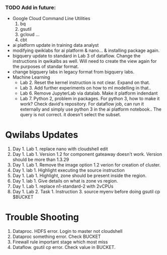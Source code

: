 ### TODO Add in future: 
- Google Cloud Command Line Utilities
    1. bq
    2. gsutil
    3. gcloud ...
    4. cbt
- ai platform update in training data analyst
- modifying qwiklabs for ai platform & nano... & installing package again. 
- bigquery update to standard in Lab 3 of dataflow. Change the instructions in qwikalbs as well. Will need to create the view again for the purposes of standar format. 
- change bigquery labs in legacy format from bigquery labs. 
- Machine Learning
    - Lab 2. Reset the kernel instruction is not clear. Expand on that. 
    - Lab 3. Add further experiments on how to ml modelling in that.. 
    - Lab 6. Remove JupyterLab via datalab. Make it platform indendant
    - Lab 7. Python 2, problem in packages. For python 3, how to make it work? Check david's repository. For dataflow job, can run it externally and simply use python 3 in the ai platform notebook.. The query is not correct. it doesn't select the subset. 
    
# Qwilabs Updates
1. Day 1. Lab 1. replace nano with cloudshell edit
2. Day 1. Lab 1. Version 1.2 for component gateaway doesn't work. Version should be more than 1.3.29
3. Day 1. Lab 1. Remove the  image option 1.2 verion for creation of cluster. 
4. Day 1. lab 1. Highlight executing the source instruction
5. Day 1. Lab 1. Highlight, zone should be present inside the region. 
6. Day 1. lab 1. Give details on what is zone vs region. 
7. Day 1. Lab 1. replace n1-standard-2 with 2vCPUs
8. Day 1. Lab 2. Task 1. Instruction 3. source myenv before doing gsutil cp $BUCKET

# Trouble Shooting
1. Dataproc. HDFS error. Login to master not cloudshell
1. Dataproc something error. Check BUCKET
1. Firewall rule important stage which most miss
1. Dataflow. gsutil cp error. Check value in BUCKET.